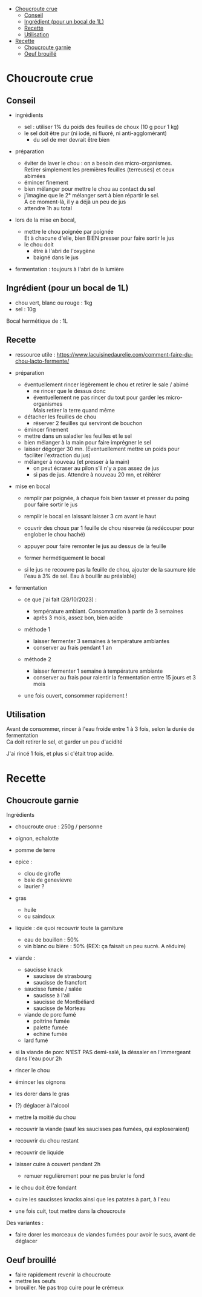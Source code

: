 
<!-- vim-markdown-toc Marked -->

* [Choucroute crue](#choucroute-crue)
    * [Conseil](#conseil)
    * [Ingrédient (pour un bocal de 1L)](#ingrédient-(pour-un-bocal-de-1l))
    * [Recette](#recette)
    * [Utilisation](#utilisation)
* [Recette](#recette)
    * [Choucroute garnie](#choucroute-garnie)
    * [Oeuf brouillé](#oeuf-brouillé)

<!-- vim-markdown-toc -->

# Choucroute crue

## Conseil

- ingrédients
    - sel : utiliser 1% du poids des feuilles de choux (10 g pour 1 kg)
    - le sel doit être pur (ni iodé, ni fluoré, ni anti-agglomérant)
        - du sel de mer devrait être bien

- préparation
    - éviter de laver le chou : on a besoin des micro-organismes.  
    Retirer simplement les premières feuilles (terreuses) et ceux abimées
    - émincer finement
    - bien mélanger pour mettre le chou au contact du sel
    - j'imagine que le 2° mélanger sert à bien répartir le sel.  
    A ce moment-là, il y a déjà un peu de jus
    - attendre 1h au total

- lors de la mise en bocal, 
    - mettre le chou poignée par poignée  
    Et à chacune d'elle, bien BIEN presser pour faire sortir le jus
    - le chou doit 
        - être à l'abri de l'oxygène
        - baigné dans le jus

- fermentation : toujours à l'abri de la lumière


## Ingrédient (pour un bocal de 1L)
- chou vert, blanc ou rouge : 1kg
- sel                       : 10g

Bocal hermétique de : 1L

## Recette

- ressource utile : https://www.lacuisinedaurelie.com/comment-faire-du-chou-lacto-fermente/

- préparation
    - éventuellement rincer légèrement le chou et retirer le sale / abimé
        - ne rincer que le dessus donc
        - éventuellement ne pas rincer du tout pour garder les micro-organismes  
        Mais retirer la terre quand même
    - détacher les feuilles de chou
        - réserver 2 feuilles qui serviront de bouchon
    - émincer finement
    - mettre dans un saladier les feuilles et le sel
    - bien mélanger à la main pour faire imprégner le sel
    - laisser dégorger 30 mn. (Eventuellement mettre un poids pour faciliter l'extraction du jus)
    - mélanger à nouveau (et presser à la main)
        - on peut écraser au pilon s'il n'y a pas assez de jus
        - si pas de jus. Attendre à nouveau 20 mn, et réitérer

- mise en bocal 
    - remplir par poignée, à chaque fois bien tasser et presser du poing pour faire sortir le jus
    - remplir le bocal en laissant laisser 3 cm avant le haut
    - couvrir des choux par 1 feuille de chou réservée (à redécouper pour englober le chou haché)
    - appuyer pour faire remonter le jus au dessus de la feuille
    - fermer hermétiquement le bocal

    - si le jus ne recouvre pas la feuille de chou, ajouter de la saumure (de l'eau à 3% de sel. Eau à bouillir au préalable)

- fermentation
    - ce que j'ai fait (28/10/2023) :
        - température ambiant. Consommation à partir de 3 semaines
        - après 3 mois, assez bon, bien acide

    - méthode 1
        - laisser fermenter 3 semaines à température ambiantes
        - conserver au frais pendant 1 an

    - méthode 2
        - laisser fermenter 1 semaine à température ambiante
        - conserver au frais pour ralentir la fermentation entre 15 jours et 3 mois


    - une fois ouvert, consommer rapidement !

## Utilisation

Avant de consommer, rincer à l'eau froide entre 1 à 3 fois, selon la durée de fermentation  
Ca doit retirer le sel, et garder un peu d'acidité  

J'ai rincé 1 fois, et plus si c'était trop acide.

# Recette

## Choucroute garnie

Ingrédients

- choucroute crue : 250g / personne
- oignon, echalotte
- pomme de terre
- epice :
    - clou de girofle
    - baie de genevievre
    - laurier ?
- gras
    - huile
    - ou saindoux
- liquide : de quoi recouvrir toute la garniture
    - eau de bouillon : 50%
    - vin blanc ou bière : 50% (REX: ça faisait un peu sucré. A réduire)
- viande :
    - saucisse knack 
        - saucisse de strasbourg
        - saucisse de francfort
    - saucisse fumée / salée
        - saucisse à l'ail
        - saucisse de Montbéliard
        - saucisse de Morteau
    - viande de porc fumé
        - poitrine fumée
        - palette fumée
        - echine fumée
    - lard fumé


- si la viande de porc N'EST PAS demi-salé, la déssaler en l'immergeant dans l'eau pour 2h
- rincer le chou
- émincer les oignons
- les dorer dans le gras 
- (?) déglacer à l'alcool
- mettre la moitié du chou
- recouvrir la viande (sauf les saucisses pas fumées, qui exploseraient)
- recouvrir du chou restant
- recouvrir de liquide
- laisser cuire à couvert pendant 2h
    - remuer regulièrement pour ne pas bruler le fond

- le chou doit être fondant
- cuire les saucisses knacks ainsi que les patates à part, à l'eau
- une fois cuit, tout mettre dans la choucroute


Des variantes :
- faire dorer les morceaux de viandes fumées pour avoir le sucs, avant de déglacer

## Oeuf brouillé

- faire rapidement revenir la choucroute
- mettre les oeufs
- brouiller. Ne pas trop cuire pour le crémeux
